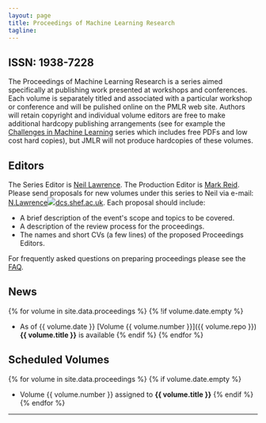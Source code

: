 ```yaml
---
layout: page
title: Proceedings of Machine Learning Research
tagline: 
---
```


ISSN: 1938-7228
---------------

The Proceedings of Machine Learning Research is a series
aimed specifically at publishing work presented at workshops and
conferences. Each volume is separately titled and associated with a
particular workshop or conference and will be pulished online on the
PMLR web site. Authors will retain copyright and individual volume
editors are free to make additional hardcopy publishing arrangements
(see for example the [Challenges in Machine
Learning](http://www.mtome.com/Publications/CiML/ciml.html) series which
includes free PDFs and low cost hard copies), but JMLR will not produce
hardcopies of these volumes.

Editors
-------

The Series Editor is [Neil
Lawrence](http://staffwww.dcs.shef.ac.uk/people/N.Lawrence/). The
Production Editor is [Mark
Reid](http://people.cecs.anu.edu.au/user/2675). Please send proposals
for new volumes under this series to Neil via e-mail:
[N.Lawrence![](/images/atr.gif)dcs.shef.ac.uk](javascript:GoAddress('N.Lawrence','dcs.shef.ac.uk');).
Each proposal should include:

-   A brief description of the event's scope and topics to be covered.
-   A description of the review process for the proceedings.
-   The names and short CVs (a few lines) of the proposed Proceedings
    Editors.

For frequently asked questions on preparing proceedings please see the
[FAQ](./faq.html).

News
----
{% for volume in site.data.proceedings %}
{% !if volume.date.empty %}
-   As of {{ volume.date }} [Volume {{ volume.number }}]({{ volume.repo }}) **{{ volume.title }}** is available
{% endif %}
{% endfor %}

Scheduled Volumes
-----------------

{% for volume in site.data.proceedings %}
{% if volume.date.empty %}
-   Volume {{ volume.number }} assigned to **{{ volume.title }}** 
{% endif %}
{% endfor %}

* * * * *
